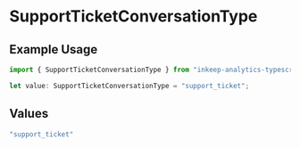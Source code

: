 # SupportTicketConversationType

## Example Usage

```typescript
import { SupportTicketConversationType } from "inkeep-analytics-typescript/models/components";

let value: SupportTicketConversationType = "support_ticket";
```

## Values

```typescript
"support_ticket"
```
